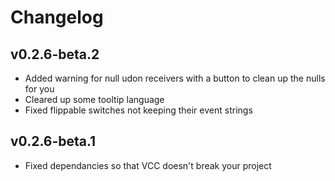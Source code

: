 # Changelog

## v0.2.6-beta.2
- Added warning for null udon receivers with a button to clean up the nulls for you
- Cleared up some tooltip language
- Fixed flippable switches not keeping their event strings

## v0.2.6-beta.1
- Fixed dependancies so that VCC doesn't break your project